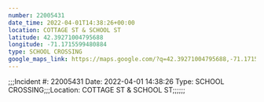 ```yaml
---
number: 22005431
date_time: 2022-04-01T14:38:26+00:00
location: COTTAGE ST & SCHOOL ST
latitude: 42.39271004795688
longitude: -71.1715599480884
type: SCHOOL CROSSING
google_maps_link: https://maps.google.com/?q=42.39271004795688,-71.1715599480884
---
```


;;;Incident #: 22005431  Date: 2022-04-01 14:38:26   Type: SCHOOL CROSSING;;;Location: COTTAGE ST & SCHOOL ST;;;;;;
